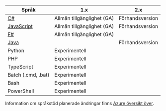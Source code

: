 |Språk                                 |1.x         |2.x|
|-----------------------------------------|------------|---|
|[C#](../articles/azure-functions/functions-reference-csharp.md)|Allmän tillgänglighet (GA)|Förhandsversion|
|[JavaScript](../articles/azure-functions/functions-reference-node.md)|Allmän tillgänglighet (GA)|Förhandsversion|
|[F#](../articles/azure-functions/functions-reference-fsharp.md)|Allmän tillgänglighet (GA)||
|[Java](../articles/azure-functions/functions-reference-java.md)||Förhandsversion|
|Python              |Experimentell||
|PHP                 |Experimentell||
|TypeScript          |Experimentell||
|Batch (.cmd, .bat)  |Experimentell||
|Bash                |Experimentell||
|PowerShell          |Experimentell||

Information om språkstöd planerade ändringar finns [Azure översikt över](https://azure.microsoft.com/roadmap/?tag=functions).